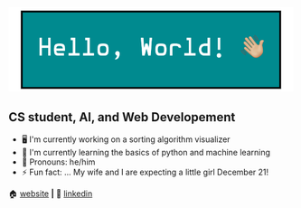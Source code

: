 ![Hello, World! 👋🏼](/images/profile-img.png)

## CS student, AI, and Web Developement

- 🖥  I'm currently working on a sorting algorithm visualizer
- 🌱  I'm currently learning the basics of python and machine learning
- 🙂  Pronouns: he/him
- ⚡  Fun fact: ... My wife and I are expecting a little girl December 21!

🏠 [website][website] **|**
👔 [linkedin][linkedin]

[website]: https://michaelnavarro.io
[linkedin]: https://www.linkedin.com/in/michael-navarro-297438167/
